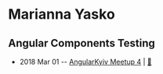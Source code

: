 # Marianna Yasko

## Angular Components Testing
- 2018 Mar 01 -- [AngularKyiv Meetup 4](https://youtu.be/rtfDrGtOLwY)  | [:notebook:](https://docs.google.com/presentation/d/1I8TP5aDsDpwkTvHU33b4qNAZquQ7KZHlSmCW3RRcTcc/edit#slide=id.p3)  
